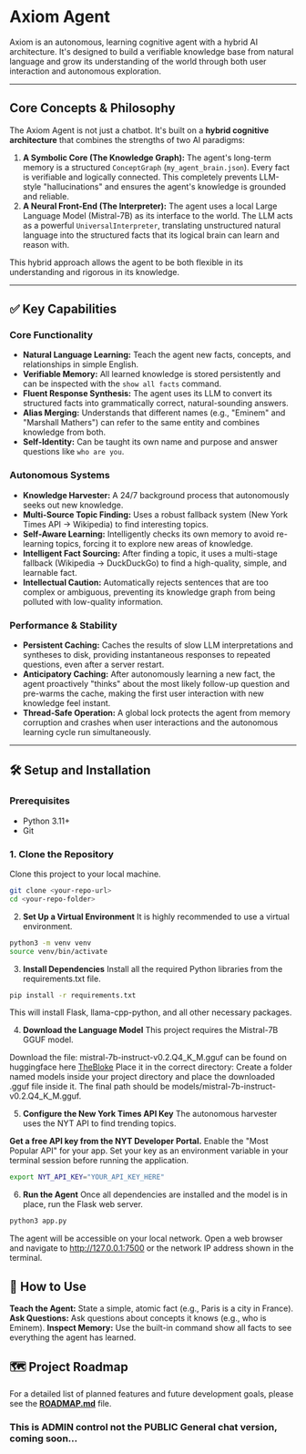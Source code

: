 # Axiom Agent

Axiom is an autonomous, learning cognitive agent with a hybrid AI architecture. It's designed to build a verifiable knowledge base from natural language and grow its understanding of the world through both user interaction and autonomous exploration.

---

## Core Concepts & Philosophy

The Axiom Agent is not just a chatbot. It's built on a **hybrid cognitive architecture** that combines the strengths of two AI paradigms:

1.  **A Symbolic Core (The Knowledge Graph):** The agent's long-term memory is a structured `ConceptGraph` (`my_agent_brain.json`). Every fact is verifiable and logically connected. This completely prevents LLM-style "hallucinations" and ensures the agent's knowledge is grounded and reliable.
2.  **A Neural Front-End (The Interpreter):** The agent uses a local Large Language Model (Mistral-7B) as its interface to the world. The LLM acts as a powerful `UniversalInterpreter`, translating unstructured natural language into the structured facts that its logical brain can learn and reason with.

This hybrid approach allows the agent to be both flexible in its understanding and rigorous in its knowledge.

---

## ✅ Key Capabilities

### Core Functionality
- **Natural Language Learning:** Teach the agent new facts, concepts, and relationships in simple English.
- **Verifiable Memory:** All learned knowledge is stored persistently and can be inspected with the `show all facts` command.
- **Fluent Response Synthesis:** The agent uses its LLM to convert its structured facts into grammatically correct, natural-sounding answers.
- **Alias Merging:** Understands that different names (e.g., "Eminem" and "Marshall Mathers") can refer to the same entity and combines knowledge from both.
- **Self-Identity:** Can be taught its own name and purpose and answer questions like `who are you`.

### Autonomous Systems
- **Knowledge Harvester:** A 24/7 background process that autonomously seeks out new knowledge.
- **Multi-Source Topic Finding:** Uses a robust fallback system (New York Times API -> Wikipedia) to find interesting topics.
- **Self-Aware Learning:** Intelligently checks its own memory to avoid re-learning topics, forcing it to explore new areas of knowledge.
- **Intelligent Fact Sourcing:** After finding a topic, it uses a multi-stage fallback (Wikipedia -> DuckDuckGo) to find a high-quality, simple, and learnable fact.
- **Intellectual Caution:** Automatically rejects sentences that are too complex or ambiguous, preventing its knowledge graph from being polluted with low-quality information.

### Performance & Stability
- **Persistent Caching:** Caches the results of slow LLM interpretations and syntheses to disk, providing instantaneous responses to repeated questions, even after a server restart.
- **Anticipatory Caching:** After autonomously learning a new fact, the agent proactively "thinks" about the most likely follow-up question and pre-warms the cache, making the first user interaction with new knowledge feel instant.
- **Thread-Safe Operation:** A global lock protects the agent from memory corruption and crashes when user interactions and the autonomous learning cycle run simultaneously.

---

## 🛠️ Setup and Installation

### Prerequisites
- Python 3.11+
- Git

### 1. **Clone the Repository**
Clone this project to your local machine.
```bash
git clone <your-repo-url>
cd <your-repo-folder>
```

2. **Set Up a Virtual Environment**
It is highly recommended to use a virtual environment.

```bash
python3 -m venv venv
source venv/bin/activate 
```

3. **Install Dependencies**
Install all the required Python libraries from the requirements.txt file.


```bash
pip install -r requirements.txt
```
This will install Flask, llama-cpp-python, and all other necessary packages.

4. **Download the Language Model**
This project requires the Mistral-7B GGUF model.
    
Download the file: mistral-7b-instruct-v0.2.Q4_K_M.gguf
can be found on huggingface here [TheBloke](https://huggingface.co/TheBloke/Mistral-7B-Instruct-v0.2-GGUF)
Place it in the correct directory: Create a folder named models inside your project directory and place the downloaded .gguf file inside it. The final path should be models/mistral-7b-instruct-v0.2.Q4_K_M.gguf.

5. **Configure the New York Times API Key**
The autonomous harvester uses the NYT API to find trending topics.

**Get a free API key from the NYT Developer Portal.**
Enable the "Most Popular API" for your app.
Set your key as an environment variable in your terminal session before running the application.

```bash
export NYT_API_KEY="YOUR_API_KEY_HERE"
```

6. **Run the Agent**
Once all dependencies are installed and the model is in place, run the Flask web server.

```bash
python3 app.py
```
The agent will be accessible on your local network. Open a web browser and navigate to http://127.0.0.1:7500 or the network IP address shown in the terminal.

## 🚀 How to Use
**Teach the Agent:** State a simple, atomic fact (e.g., Paris is a city in France).
**Ask Questions:** Ask questions about concepts it knows (e.g., who is Eminem).
**Inspect Memory:** Use the built-in command show all facts to see everything the agent has learned.

## 🗺️ Project Roadmap
For a detailed list of planned features and future development goals, please see the **[ROADMAP.md](ROADMAP.md)** file.

### This is ADMIN control not the PUBLIC General chat version, coming soon...